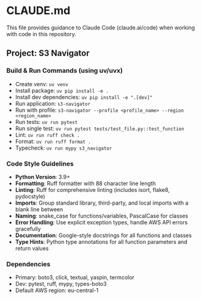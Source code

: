 # CLAUDE.md

This file provides guidance to Claude Code (claude.ai/code) when working with code in this repository.

## Project: S3 Navigator

### Build & Run Commands (using uv/uvx)
- Create venv: `uv venv`
- Install package: `uv pip install -e .`
- Install dev dependencies: `uv pip install -e ".[dev]"`
- Run application: `s3-navigator`
- Run with profile: `s3-navigator --profile <profile_name> --region <region_name>`
- Run tests: `uv run pytest`
- Run single test: `uv run pytest tests/test_file.py::test_function`
- Lint: `uv run ruff check .`
- Format: `uv run ruff format .`
- Typecheck: `uv run mypy s3_navigator`

### Code Style Guidelines
- **Python Version**: 3.9+
- **Formatting**: Ruff formatter with 88 character line length
- **Linting**: Ruff for comprehensive linting (includes isort, flake8, pydocstyle)
- **Imports**: Group standard library, third-party, and local imports with a blank line between
- **Naming**: snake_case for functions/variables, PascalCase for classes
- **Error Handling**: Use explicit exception types, handle AWS API errors gracefully
- **Documentation**: Google-style docstrings for all functions and classes
- **Type Hints**: Python type annotations for all function parameters and return values

### Dependencies
- Primary: boto3, click, textual, yaspin, termcolor
- Dev: pytest, ruff, mypy, types-boto3
- Default AWS region: eu-central-1